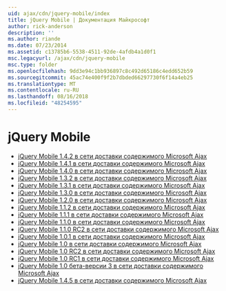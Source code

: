 ```yaml
---
uid: ajax/cdn/jquery-mobile/index
title: jQuery Mobile | Документация Майкрософт
author: rick-anderson
description: ''
ms.author: riande
ms.date: 07/23/2014
ms.assetid: c13785b6-5538-4511-92de-4afdb4a1d0f1
msc.legacyurl: /ajax/cdn/jquery-mobile
msc.type: folder
ms.openlocfilehash: 9dd3e94c1bb936897c8c492d65186c4edd652b59
ms.sourcegitcommit: 45ac74e400f9f2b7dbded66297730f6f14a4eb25
ms.translationtype: MT
ms.contentlocale: ru-RU
ms.lasthandoff: 08/16/2018
ms.locfileid: "48254595"
---
```

<a name="jquery-mobile"></a>jQuery Mobile
====================
- [jQuery Mobile 1.4.2 в сети доставки содержимого Microsoft Ajax](cdnjquerymobile142.md)
- [jQuery Mobile 1.4.1 в сети доставки содержимого Microsoft Ajax](cdnjquerymobile141.md)
- [jQuery Mobile 1.4.0 в сети доставки содержимого Microsoft Ajax](cdnjquerymobile140.md)
- [jQuery Mobile 1.3.2 в сети доставки содержимого Microsoft Ajax](cdnjquerymobile132.md)
- [jQuery Mobile 1.3.1 в сети доставки содержимого Microsoft Ajax](cdnjquerymobile131.md)
- [jQuery Mobile 1.3.0 в сети доставки содержимого Microsoft Ajax](cdnjquerymobile130.md)
- [jQuery Mobile 1.2.0 в сети доставки содержимого Microsoft Ajax](cdnjquerymobile120.md)
- [jQuery Mobile 1.1.2 в сети доставки содержимого Microsoft Ajax](cdnjquerymobile112.md)
- [jQuery Mobile 1.1.1 в сети доставки содержимого Microsoft Ajax](cdnjquerymobile111.md)
- [jQuery Mobile 1.1.0 в сети доставки содержимого Microsoft Ajax](cdnjquerymobile110.md)
- [jQuery Mobile 1.1.0 RC2 в сети доставки содержимого Microsoft Ajax](cdnjquerymobile110rc2.md)
- [jQuery Mobile 1.0.1 в сети доставки содержимого Microsoft Ajax](cdnjquerymobile101.md)
- [jQuery Mobile 1.0 в сети доставки содержимого Microsoft Ajax](cdnjquerymobile10.md)
- [jQuery Mobile 1.0 RC2 в сети доставки содержимого Microsoft Ajax](cdnjquerymobile10rc2.md)
- [jQuery Mobile 1.0 RC1 в сети доставки содержимого Microsoft Ajax](cdnjquerymobile10rc1.md)
- [jQuery Mobile 1.0 бета-версии 3 в сети доставки содержимого Microsoft Ajax](cdnjquerymobile10b3.md)
- [jQuery Mobile 1.4.5 в сети доставки содержимого Microsoft Ajax](cdnjquerymobile145.md)
